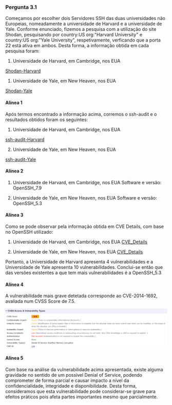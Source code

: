 ### Pergunta 3.1

Começamos por escolher dois Servidores SSH das duas universidades não Europeias, nomeadamente a universidade de Harvard e a 
universidade de Yale. Conforme enunciado, fizemos a pesquisa com a utilização do site Shodan, pesquisando por 
country:US org:"Harvard University" e country:US org:"Yale University", respetivamente, verficando que a porta 22 está ativa em ambos.
Desta forma, a informação obtida em cada pesquisa foram:

1. Universidade de Harvard, em Cambridge, nos EUA

[Shodan-Harvard](https://github.com/uminho-miei-engseg-19-20/Grupo3/tree/master/TP2/P3/UniversidadeHarvard-Shodan.pdf)


1. Universidade de Yale, em New Heaven, nos EUA

[Shodan-Yale](https://github.com/uminho-miei-engseg-19-20/Grupo3/tree/master/TP2/P3/UniversidadeYale-Shodan.pdf)

#### Alínea 1

Após termos encontrado a informação acima, corremos o ssh-audit e o resultados obtidos foram os seguintes:

1. Universidade de Harvard, em Cambridge, nos EUA

[ssh-audit-Harvard](https://github.com/uminho-miei-engseg-19-20/Grupo3/tree/master/TP2/P3/ssh-audit-UniversidadeHarvard.txt)


2. Universidade de Yale, em New Heaven, nos EUA

[ssh-audit-Yale](https://github.com/uminho-miei-engseg-19-20/Grupo3/tree/master/TP2/P3/ssh-audit-UniversidadeYale.txt)

#### Alínea 2

1. Universidade de Harvard, em Cambridge, nos EUA
   Software e versão: OpenSSH_7.9
   
2. Universidade de Yale, em New Heaven, nos EUA
   Software e versão: OpenSSH_5.3

#### Alínea 3
Como se pode observar pela informação obtida em CVE Details, com base no OpenSSH utilizado:
1. Universidade de Harvard, em Cambridge, nos EUA
[CVE_Details](https://www.cvedetails.com/vulnerability-list/vendor_id-97/product_id-585/version_id-274092/)

2. Universidade de Yale, em New Heaven, nos EUA
[CVE_Details](https://www.cvedetails.com/vulnerability-list/vendor_id-97/product_id-585/version_id-121223/Openbsd-Openssh-5.3.html)

Portanto, a Universidade de Harvard apresenta 4 vulnerabilidades e a Universidade de Yale apresenta 10 vulnerabilidades.
Conclui-se então que das versões existentes a que tem mais vulnerabilidades é a OpenSSH_5.3

#### Alínea 4
A vulnerabilidade mais grave detetada corresponde ao CVE-2014-1692, avaliada num CVSS Score de 7.5.

<p align="center">
    <img src="CVE-2014-1692.png">
</p>

#### Alínea 5

Com base na análise da vulnerabilidade acima apresentada, existe alguma gravidade no sentido de um possível Denial of Service, podendo comprometer de forma parcial e causar impacto a nível da confidencialidade, integridade e disponibilidade. Desta forma, consideramos que esta vulnerabilidade pode considerar-se grave para efeitos práticos pois afeta partes importantes mesmo que parcialmente.
